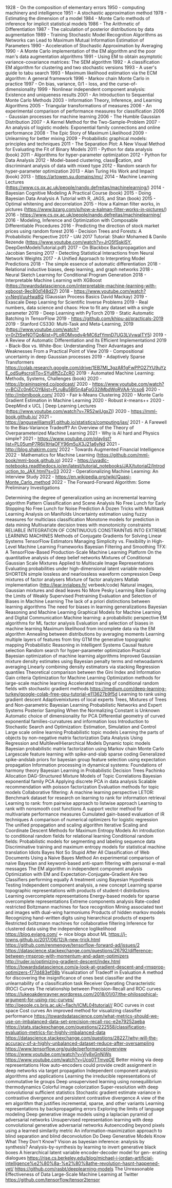 1928 - On the composition of elementary errors
1950 - computing machinery and intelligence
1951 - A stochastic approximation method
1978 - Estimating the dimension of a model
1984 - Monte Carlo methods of inference for implicit statistical models
1986 - The Arithmetic of Differentiation
1987 - The calculation of posterior distributions by data augmentation
1989 - Training Stochastic Model Recognition Algorithms as Networks can Lead to Maximum Mutual Information Estimation of Parameters
1990 - Acceleration of Stochastic Approximation by Averaging
1990 - A Monte Carlo implementation of the EM algorithm and the poor man's data augmentation algorithms
1991 - Using EM to obtain asymptotic variance-covariance matrices: The SEM algorithm
1992 - A classification EM algorithm for clustering and two stochastic versions
1993 - A user's guide to tabu search
1993 - Maximum likelihood estimation via the ECM algorithm: A general framework
1996 - Markov chain Monte Carlo in practice
1997 - On bias, variance, 0/1 - loss, and the curse-of-dimensionality
1999 - Nonlinear independent component analysis: Existence and uniqueness results
2001 - An Introduction to Sequential Monte Carlo Methods
2003 - Information Theory, Inference, and Learning Algorithms
2005 - Triangular transformations of measures
2006 - An experimental comparison of performance measures for classification
2006 - Gaussian processes for machine learning
2006 - The Humble Gaussian Distribution
2007 - A Kernel Method for the Two-Sample-Problem
2007 - An analysis of logistic models: Exponential family connections and online performance
2008 - The Epic Story of Maximum Likelihood
2009 - Unlearning for better mixing
2009 - Probabilistic graphical models: principles and techniques
2011 - The Separation Plot: A New Visual Method for Evaluating the Fit of Binary Models
2011 - Python for data analysis (book)
2011 - Algorithms for hyper-parameter optimization
2012 - Python for Data Analysis
2012 - Model-based clustering, classication, and discriminant analysis of data with mixed type
2012 - Random search for hyper-parameter optimization
2013 - Alan Turing His Work and Impact (book)
2013 - https://artowen.su.domains/mc/
2014 - Machine Learning Lectures (https://www.cs.ox.ac.uk/people/nando.defreitas/machinelearning/)
2014 - Bayesian Cognitive Modeling A Practical Course (book)
2015 - Doing Bayesian Data Analysis A Tutorial with R, JAGS, and Stan (book)
2015 - Optimal whitening and decorrelation
2015 - How a Kalman filter works, in pictures (https://www.bzarg.com/p/how-a-kalman-filter-works-in-pictures/)
2016 - https://www.cs.ox.ac.uk/people/nando.defreitas/machinelearning/
2016 - Modeling, Inference and Optimization with Composable Differentiable Procedures
2016 - Predicting the direction of stock market prices using random forest
2016 - Decision Trees and Forests: A Probabilistic Perspective
2017 - UAI 2017 Tutorial: Shakir Mohamed & Danilo Rezende (https://www.youtube.com/watch?v=JrO5fSskISY, DeepGenModelsTutorial.pdf)
2017 - On Blackbox Backpropagation and Jacobian Sensing
2017 - Detecting Statistical Interactions from Neural Network Weights
2017 - A Unified Approach to Interpreting Model Predictions
2018 - The simple essence of automatic differentiation
2018 - Relational inductive biases, deep learning, and graph networks
2018 - Neural Sketch Learning for Conditional Program Generation
2018 - Interpretable Machine Learning with XGBoost (https://towardsdatascience.com/interpretable-machine-learning-with-xgboost-9ec80d148d27)
2018 - https://www.youtube.com/watch?v=NegVuuHwa8Q (Gaussian Process Basics David Mackay)
2019 - Exascale Deep Learning for Scientific Inverse Problems
2019 - Real numbers, data science and chaos: How to fit any dataset with a single parameter
2019 - Deep Learning with PyTorch
2019 - Static Automatic Batching In TensorFlow
2019 - https://github.com/khipu-ai/practicals-2019
2019 - Stanford CS330: Multi-Task and Meta-Learning, 2019 (https://www.youtube.com/watch?v=0rZtSwNOTQo&list=PLoROMvodv4rMC6zfYmnD7UG3LVvwaITY5)
2019 - A Review of Automatic Differentiation and its Efficient Implementationd
2019 - Black-Box vs. White-Box: Understanding Their Advantages and Weaknesses From a Practical Point of View
2019 - Compositional uncertainty in deep Gaussian processes
2019 - Adaptively Sparse Transformers https://colab.research.google.com/drive/1EB7MI_3gzAR1gFwPPO27YU9uYzE_odSu#scrollTo=SYu8ftZcZcRO
2019 - Automated Machine Learning: Methods, Systems, Challenges (book)
2020 - https://braininspired.co/podcast/
2020 - https://www.youtube.com/watch?v=BCiZc0n6COY&list=PLruBu5BI5n4aFpG32iMbdWoRVAA-Vcso6
2020 - http://mbmlbook.com/
2020 - Fair k-Means Clustering
2020 - Monte Carlo Gradient Estimation in Machine Learning
2020 - Robust $k$-means++
2020 - DeepMind x UCL | Deep Learning Lectures (https://www.youtube.com/watch?v=7R52wiUgxZI)
2020 - https://mml-book.github.io/
2021 - https://anguswilliams91.github.io/statistics/computing/jax/
2021 - A Farewell to the Bias-Variance Tradeoff? An Overview of the Theory of Overparameterized Machine Learning
2021 - Why is AI hard and Physics simple?
2021 - https://www.youtube.com/playlist?list=PL05umP7R6ij1tHaOFY96m5uX3J21a6yNd
2021 - http://blog.shakirm.com/
2022 - Towards Augmented Financial Intelligence
2022 - Mathematics for Machine Learning (https://github.com/mml-book/mml-book.github.io)
2022 - https://uvadlc-notebooks.readthedocs.io/en/latest/tutorial_notebooks/JAX/tutorial2/Introduction_to_JAX.html?s=03
2022 - Operationalizing Machine Learning: An Interview Study
2022 - https://en.wikipedia.org/wiki/Quasi-Monte_Carlo_method
2022 - The Forward-Forward Algorithm: Some Preliminary Investigations


Determining the degree of generalization using an incremental learning algorithm
Pattern Classification and Scene Analysis
No Free Lunch for Early Stopping
No Free Lunch for Noise Prediction
A Dozen Tricks with Multitask Learning
Analysis on Manifolds
Uncertainty estimation using fuzzy measures for multiclass classification
Monotone models for prediction in data mining
Multivariate decision trees with monotonicity constraints
RELIABLE INTEGRATION OF CONTINUOUS CONSTRAINTdS INTO EXTREME LEARNING MACHINES
Methods of Conjugate Gradients for Solving Linear Systems
TensorFlow Estimators Managing Simplicity vs. Flexibility in High-Level Machine Learning Frameworks
Bayesian Filtering and Smoothing
TFX: A TensorFlow-Based Production-Scale Machine Learning Platform
On the quantitative analysis of deep belief networks
Mixtures of Conditional Gaussian Scale Mixtures Applied to Multiscale Image Representations
Evaluating probabilities under high-dimensional latent variable models
SHORTEN simple lossless and nearlossless waveform compression
Deep mixtures of factor analysers
Mixture of factor analyzers Matlab implementation (http://lear.inrialpes.fr/ verbeek/code)
Natural images, Gaussian mixtures and dead leaves
No More Pesky Learning Rate
Exploring the Limits of Weakly Supervised Pretraining
Evaluation and Selection of Biases in Machine Learning
The lack of a priori distinctions between learning algorithms
The need for biases in learning generalizations
Bayesian Reasoning and Machine Learning
Graphical Models for Machine Learning and Digital Communication
Machine learning: a probabilistic perspective
EM algorithms for ML factor analysis
Evaluation and selection of biases in machine learning
Maximum likelihood from incomplete data via the EM algorithm
Annealing between distributions by averaging moments
Learning multiple layers of features from tiny 
GTM the generative topographic mapping
Probabilistic Reasoning in Intelligent Systems
Causal feature selection
Random search for hyper-parameter optimization
Practical Bayesian optimization of machine learning algorithms
Improved Gaussian mixture density estimates using Bayesian penalty terms and netwoadamrk averaging
Linearly combining density estimators via stacking
Regression quantiles
Theoretical comparison between the Gini Index and Information Gain criteria
Optimization for Machine Learning
Optimization methods for large-scale machine learning
Accelerated training of conditional random fields with stochastic gradient methods
https://medium.com/deep-learning-turkey/google-colab-free-gpu-tutorial-e113627b9f5d
Learning to rank using gradient descent
Adaptivemixtures of local experts
Trees, Mixtures of Trees and Non-parametric Bayesian Learning
Probabilistic Networks and Expert Systems
Posterior Sampling When the Normalizing Constant is Unknown
Automatic choice of dimensionality for PCA
Differential geometry of curved exponential families-curvatures and information loss
Introduction to Stochastic Search and Optimization: Estimation, Simulation and Control
Large scale online learning
Probabilistic topic models
Learning the parts of objects by non-negative matrix factorization
Data Analysis Using Regression and MultilevelHierarchical Models
Dynamic topic models
Bayesian probabilistic matrix factorization using Markov chain Monte Carlo
Largescale feature learning with spike-and-slab sparse coding
Generalized spike-andslab priors for bayesian group feature selection using expectation propagation
Information processing in dynamical systems: Foundations of harmony theory
Bayesian Learning in Probabilistic Decision Trees
Pachinko Allocation DAG-Structured Mixture Models of Topic Correlations
Bayesian exponential family PCA
Applying discrete PCA in data analysis
Scalable recommendation with poisson factorization
Evaluation methods for topic models
Collaborative filtering: A machine learning perspective
LETOR: Benchmark dataset for research on learning to rank for information retrieval
Learning to rank: from pairwise approach to listwise approach
Learning to rank with nonsmooth cost functions
A support vector method for multivariate performance measures
Cumulated gain-based evaluation of IR techniques
A comparison of numerical optimizers for logistic regression
The unified propagation and scaling algorithm
Iterative Scaling and Coordinate Descent Methods for Maximum Entropy Models
An introduction to conditional random fields for relational learning
Conditional random fields: Probabilistic models for segmenting and labeling sequence data
Discriminative training and maximum entropy models for statistical machine translation
Idiots Bayes Not So Stupid After All
Classification of Web Documents Using a Naive Bayes Method
An experimental comparison of naive Bayesian and keyword-based anti-spam filtering with personal e-mail messages
The EM algorithm in independent component analysis
Optimization with EM and Expectation-Conjugate-Gradient
Are two Classifiers performing equally A treatment using Bayesian Hypothesis Testing
Independent component analysis, a new concept
Learning sparse topographic representations with products of student-t distributions
Learning overcomplete representations
Energy-based models for sparse overcomplete representations
Extreme components analysis
Rate-coded restricted Boltzmann machines for face recognition
Mining associated text and images with dual-wing harmoniums
Products of hidden markov models
Recognizing hand-written digits using hierarchical products of experts
Restricted boltzmann machines for collaborative filtering
Inference for clustered data using the independence loglikelihood
https://blog.evjang.com/ <- nice blogs about ML
https://j-towns.github.io/2017/06/12/A-new-trick.html
https://github.com/renmengye/tensorflow-forward-ad/issues/2
https://datascience.stackexchange.com/questions/26792/difference-between-rmsprop-with-momentum-and-adam-optimizers
http://ruder.io/optimizing-gradient-descent/index.html
https://towardsdatascience.com/a-look-at-gradient-descent-and-rmsprop-optimizers-f77d483ef08b
Visualization of Tradeoff in Evaluation
A method for discovering the insignificance of ones best classifier and the unlearnability of a classification task
Receiver Operating Characteristic (ROC) Curves
The relationship between Precision-Recall and ROC curves
https://lukeoakdenrayner.wordpress.com/2018/01/07/the-philosophical-argument-for-using-roc-curves/
http://people.cs.bris.ac.uk/~flach/ICML04tutorial//
ROC curves in cost space
Cost curves An improved method for visualizing classifier performance
https://towardsdatascience.com/what-metrics-should-we-use-on-imbalanced-data-set-precision-recall-roc-e2e79252aeba
https://stats.stackexchange.com/questions/222558/classification-evaluation-metrics-for-highly-imbalanced-data
https://datascience.stackexchange.com/questions/28227/why-will-the-accuracy-of-a-highly-unbalanced-dataset-reduce-after-oversampling
https://www.tensorflow.org/guide/performance/overview
https://www.youtube.com/watch?v=Vly8xGnNiWs
https://www.youtube.com/watch?v=Ucp0TTmvqOE
Better mixing via deep representations
How auto-encoders could provide credit assignment in deep networks via target propagation
Independent component analysis: algorithms and applications
Learning the irreducible representations of commutative lie groups
Deep unsupervised learning using nonequilibrium thermodynamics
Colorful image colorization
Super-resolution with deep convolutional sufficient statistics
Stochastic gradient estimate variance in contrastive divergence and persistent contrastive divergence
A view of the em algorithm that justifies incremental, sparse, and other variants
Learning representations by backpropagating errors
Exploring the limits of language modeling
Deep generative image models using a laplacian pyramid of adversarial networks
Unsupervised representation learning with deep convolutional generative adversarial networks
Autoencoding beyond pixels using a learned similarity metric
An information-maximization approach to blind separation and blind deconvolution
Do Deep Generative Models Know What They Don't Know?
Vision as bayesian inference: analysis by synthesis?
Analysis-by-synthesis by learning to invert generative black boxes
A hierarchical latent variable encoder-decoder model for gen- erating dialogues
https://rise.cs.berkeley.edu/blog/michael-i-jordan-artificial-intelligence%e2%80%8a-%e2%80%8athe-revolution-hasnt-happened-yet/
https://github.com/rasbt/deeplearning-models
The Unreasonable Effectiveness of Data
Large-Scale Machine Learning at Twitter
https://github.com/tensorflow/tensor2tensor